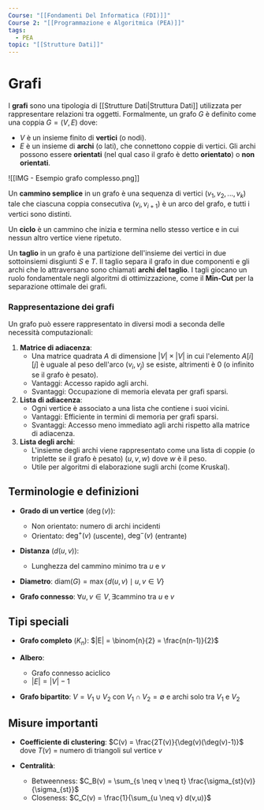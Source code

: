 ```yaml
---
Course: "[[Fondamenti Del Informatica (FDI)]]"
Course 2: "[[Programmazione e Algoritmica (PEA)]]"
tags:
  - PEA
topic: "[[Strutture Dati]]"
---
```

#  Grafi

I **grafi** sono una tipologia di [[Strutture Dati|Struttura Dati]] utilizzata per rappresentare relazioni tra oggetti. Formalmente, un grafo $G$ è definito come una coppia $G = (V, E)$ dove:
- $V$ è un insieme finito di **vertici** (o nodi).
- $E$ è un insieme di **archi** (o lati), che connettono coppie di vertici.
Gli archi possono essere **orientati** (nel qual caso il grafo è detto **orientato**) o **non orientati**.


![[IMG - Esempio grafo complesso.png]]

Un **cammino semplice** in un grafo è una sequenza di vertici $(v_1, v_2, ..., v_k)$ tale che ciascuna coppia consecutiva $(v_i, v_{i+1})$ è un arco del grafo, e tutti i vertici sono distinti.

Un **ciclo** è un cammino che inizia e termina nello stesso vertice e in cui nessun altro vertice viene ripetuto.

Un **taglio** in un grafo è una partizione dell'insieme dei vertici in due sottoinsiemi disgiunti $S$ e $T$. Il taglio separa il grafo in due componenti e gli archi che lo attraversano sono chiamati **archi del taglio**. I tagli giocano un ruolo fondamentale negli algoritmi di ottimizzazione, come il **Min-Cut** per la separazione ottimale dei grafi.

### Rappresentazione dei grafi
Un grafo può essere rappresentato in diversi modi a seconda delle necessità computazionali:
1. **Matrice di adiacenza**:
    - Una matrice quadrata $A$ di dimensione $|V| \times |V|$ in cui l'elemento $A[i][j]$ è uguale al peso dell'arco $(v_i, v_j)$ se esiste, altrimenti è 0 (o infinito se il grafo è pesato).
    - Vantaggi: Accesso rapido agli archi.
    - Svantaggi: Occupazione di memoria elevata per grafi sparsi.
2. **Lista di adiacenza**:
    - Ogni vertice è associato a una lista che contiene i suoi vicini.
    - Vantaggi: Efficiente in termini di memoria per grafi sparsi.
    - Svantaggi: Accesso meno immediato agli archi rispetto alla matrice di adiacenza.
3. **Lista degli archi**:
    - L'insieme degli archi viene rappresentato come una lista di coppie (o triplette se il grafo è pesato) $(u, v, w)$ dove $w$ è il peso.
    - Utile per algoritmi di elaborazione sugli archi (come Kruskal).



## Terminologie e definizioni

- **Grado di un vertice** ($\deg(v)$):
  - Non orientato: numero di archi incidenti
  - Orientato: $\deg^+(v)$ (uscente), $\deg^-(v)$ (entrante)

- **Distanza** ($d(u,v)$):
  - Lunghezza del cammino minimo tra $u$ e $v$

- **Diametro**:
  $\text{diam}(G) = \max\{d(u,v) \mid u,v \in V\}$

- **Grafo connesso**:
  $\forall u,v \in V, \exists \text{cammino tra } u \text{ e } v$

## Tipi speciali

- **Grafo completo** ($K_n$):
  $|E| = \binom{n}{2} = \frac{n(n-1)}{2}$

- **Albero**:
  - Grafo connesso aciclico
  - $|E| = |V| - 1$

- **Grafo bipartito**:
  $V = V_1 \cup V_2$ con $V_1 \cap V_2 = \emptyset$ e archi solo tra $V_1$ e $V_2$

## Misure importanti

- **Coefficiente di clustering**:
  $C(v) = \frac{2T(v)}{\deg(v)(\deg(v)-1)}$
  dove $T(v)$ = numero di triangoli sul vertice $v$

- **Centralità**:
  - Betweenness: $C_B(v) = \sum_{s \neq v \neq t} \frac{\sigma_{st}(v)}{\sigma_{st}}$
  - Closeness: $C_C(v) = \frac{1}{\sum_{u \neq v} d(v,u)}$